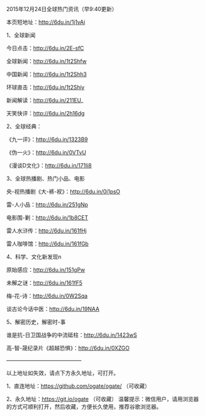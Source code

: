 
2015年12月24日全球热门资讯（早9:40更新）

本页短地址：http://6du.in/1j1vAi

1、全球新闻

今日点击：http://6du.in/2E-sfC

全球新闻：http://6du.in/1t2Shfw

中国新闻：http://6du.in/1t2Shh3

环球直击：http://6du.in/1t2Shiy

新闻解读：http://6du.in/211EU_

天笑快评：http://6du.in/2h16dg

2、全球经典：

《九一评》：http://6du.in/1323B9

《伪一火》：http://6du.in/0VTvU

《漫谈D文化》：http://6du.in/171Ii8

3、全球热播剧、热门小品、电影

央-视热播剧《大-裤-衩》：http://6du.in/0i1psO

雷-人小品：http://6du.in/251gNp

电影围-剿：http://6du.in/1b8CET

雷人水浒传：http://6du.in/161fHj

雷人咖啡馆：http://6du.in/161fGb

4、科学、文化新发现n

原始感应：http://6du.in/151gPw

未解之谜：http://6du.in/161fF5

梅-花-诗：http://6du.in/0W2Sqa

谈古论今话中医：http://6du.in/19NAA

5、解密历史，解密时-事

谁是抗-日卫国战争的中流砥柱：http://6du.in/1423wS

高-智-晟纪录片《超越恐惧》：http://6du.in/0XZGO

——————————————

以上地址如失效，请点下方永久地址，可打开。

1、直连地址：https://github.com/ogate/ogate/  （可收藏）

2、永久地址：https://git.io/ogate  （可收藏）
温馨提示：微信用户，请用浏览器的方式可顺利打开，然后收藏，方便长久使用，推荐谷歌浏览器。
